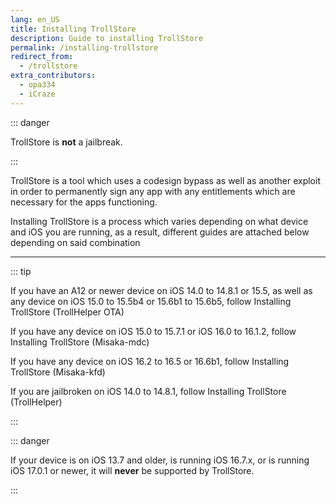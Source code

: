 ```yaml
---
lang: en_US
title: Installing TrollStore
description: Guide to installing TrollStore
permalink: /installing-trollstore
redirect_from:
  - /trollstore
extra_contributors:
  - opa334
  - iCraze
---
```


::: danger

TrollStore is **not** a jailbreak.

:::

TrollStore is a tool which uses a codesign bypass as well as another exploit in order to permanently sign any app with any entitlements which are necessary for the apps functioning.

Installing TrollStore is a process which varies depending on what device and iOS you are running, as a result, different guides are attached below depending on said combination

---

::: tip

If you have an A12 or newer device on iOS 14.0 to 14.8.1 or 15.5, as well as any device on iOS 15.0 to 15.5b4 or 15.6b1 to 15.6b5, follow <router-link to="/installing-trollhelperota">Installing TrollStore (TrollHelper OTA)</router-link>

If you have any device on iOS 15.0 to 15.7.1 or iOS 16.0 to 16.1.2, follow <router-link to="/installing-trollhelper-misaka-mdc">Installing TrollStore (Misaka-mdc)</router-link>

If you have any device on iOS 16.2 to 16.5 or 16.6b1, follow <router-link to="/installing-trollhelper-misaka-kfd">Installing TrollStore (Misaka-kfd)</router-link>

If you are jailbroken on iOS 14.0 to 14.8.1, follow <router-link to="/installing-trollhelper">Installing TrollStore (TrollHelper)</router-link>

:::

::: danger

If your device is on iOS 13.7 and older, is running iOS 16.7.x, or is running iOS 17.0.1 or newer, it will **never** be supported by TrollStore.

:::
